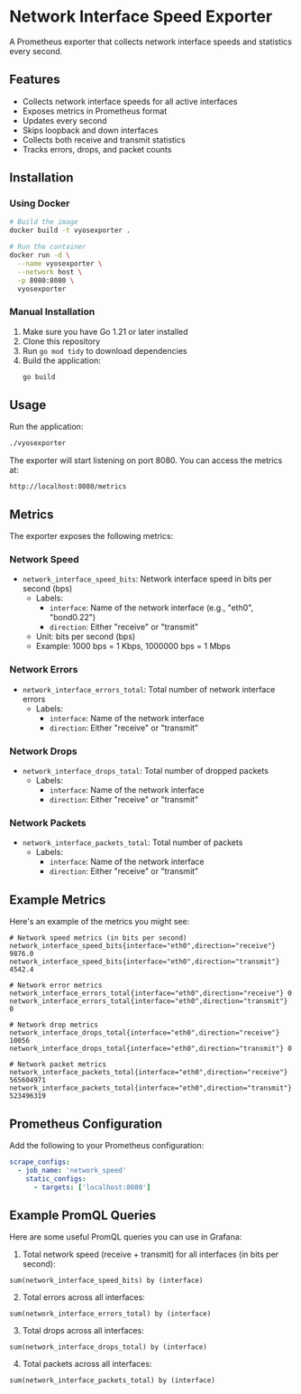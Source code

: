 # Network Interface Speed Exporter

A Prometheus exporter that collects network interface speeds and statistics every second.

## Features

- Collects network interface speeds for all active interfaces
- Exposes metrics in Prometheus format
- Updates every second
- Skips loopback and down interfaces
- Collects both receive and transmit statistics
- Tracks errors, drops, and packet counts

## Installation

### Using Docker
```bash
# Build the image
docker build -t vyosexporter .

# Run the container
docker run -d \
  --name vyosexporter \
  --network host \
  -p 8080:8080 \
  vyosexporter
```

### Manual Installation
1. Make sure you have Go 1.21 or later installed
2. Clone this repository
3. Run `go mod tidy` to download dependencies
4. Build the application:
   ```bash
   go build
   ```

## Usage

Run the application:
```bash
./vyosexporter
```

The exporter will start listening on port 8080. You can access the metrics at:
```
http://localhost:8080/metrics
```

## Metrics

The exporter exposes the following metrics:

### Network Speed
- `network_interface_speed_bits`: Network interface speed in bits per second (bps)
  - Labels:
    - `interface`: Name of the network interface (e.g., "eth0", "bond0.22")
    - `direction`: Either "receive" or "transmit"
  - Unit: bits per second (bps)
  - Example: 1000 bps = 1 Kbps, 1000000 bps = 1 Mbps

### Network Errors
- `network_interface_errors_total`: Total number of network interface errors
  - Labels:
    - `interface`: Name of the network interface
    - `direction`: Either "receive" or "transmit"

### Network Drops
- `network_interface_drops_total`: Total number of dropped packets
  - Labels:
    - `interface`: Name of the network interface
    - `direction`: Either "receive" or "transmit"

### Network Packets
- `network_interface_packets_total`: Total number of packets
  - Labels:
    - `interface`: Name of the network interface
    - `direction`: Either "receive" or "transmit"

## Example Metrics

Here's an example of the metrics you might see:

```
# Network speed metrics (in bits per second)
network_interface_speed_bits{interface="eth0",direction="receive"} 9876.0
network_interface_speed_bits{interface="eth0",direction="transmit"} 4542.4

# Network error metrics
network_interface_errors_total{interface="eth0",direction="receive"} 0
network_interface_errors_total{interface="eth0",direction="transmit"} 0

# Network drop metrics
network_interface_drops_total{interface="eth0",direction="receive"} 10056
network_interface_drops_total{interface="eth0",direction="transmit"} 0

# Network packet metrics
network_interface_packets_total{interface="eth0",direction="receive"} 565604971
network_interface_packets_total{interface="eth0",direction="transmit"} 523496319
```

## Prometheus Configuration

Add the following to your Prometheus configuration:

```yaml
scrape_configs:
  - job_name: 'network_speed'
    static_configs:
      - targets: ['localhost:8080']
```

## Example PromQL Queries

Here are some useful PromQL queries you can use in Grafana:

1. Total network speed (receive + transmit) for all interfaces (in bits per second):
```
sum(network_interface_speed_bits) by (interface)
```

2. Total errors across all interfaces:
```
sum(network_interface_errors_total) by (interface)
```

3. Total drops across all interfaces:
```
sum(network_interface_drops_total) by (interface)
```

4. Total packets across all interfaces:
```
sum(network_interface_packets_total) by (interface)
``` 